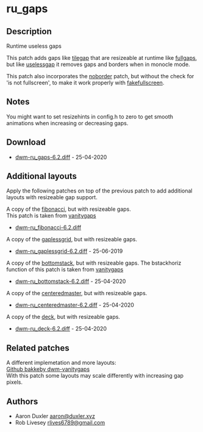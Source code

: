 ru\_gaps
========

Description
-----------
Runtime useless gaps

This patch adds gaps like [tilegap](../tilegap/) that are resizeable at runtime like [fullgaps](../fullgaps/),
but like [uselessgap](../uselessgap/) it removes gaps and borders when in monocle mode. 

This patch also incorporates the [noborder](../noborder/) patch, but without the check
for 'is not fullscreen', to make it work properly with [fakefullscreen](../fakefullscreen).

Notes
-----
You might want to set resizehints in config.h to zero to get smooth animations when increasing or decreasing gaps.

Download
--------
* [dwm-ru\_gaps-6.2.diff](dwm-ru_gaps-6.2.diff) - 25-04-2020

Additional layouts
------------------
Apply the following patches on top of the previous patch to add 
additional layouts with resizeable gap support.

A copy of the [fibonacci](../fibonacci/), but with resizeable gaps.  
This patch is taken from [vanitygaps](https://github.com/bakkeby/dwm-vanitygaps/blob/master/patches)
* [dwm-ru\_fibonacci-6.2.diff](dwm-ru_fibonacci-6.2.diff)

A copy of the [gaplessgrid](../gaplessgrid/), but with resizeable gaps.
* [dwm-ru\_gaplessgrid-6.2.diff](dwm-ru_gaplessgrid-6.2.diff) - 25-06-2019

A copy of the [bottomstack](../bottomstack/), but with resizeable gaps.
The bstackhoriz function of this patch is taken from [vanitygaps](https://github.com/bakkeby/dwm-vanitygaps/blob/master/patches)
* [dwm-ru\_bottomstack-6.2.diff](dwm-ru_bottomstack-6.2.diff) - 25-04-2020

A copy of the [centeredmaster](../centeredmaster/), but with resizeable gaps.
* [dwm-ru\_centeredmaster-6.2.diff](dwm-ru_centeredmaster-6.2.diff) - 25-04-2020

A copy of the [deck](../deck/), but with resizeable gaps.
* [dwm-ru\_deck-6.2.diff](dwm-ru_deck-6.2.diff) - 25-04-2020

Related patches
---------------
A different implemetation and more layouts:  
[Github bakkeby dwm-vanitygaps](https://github.com/bakkeby/dwm-vanitygaps/tree/master/patches)  
With this patch some layouts may scale differently with increasing gap pixels.

Authors
-------
* Aaron Duxler <aaron@duxler.xyz>
* Rob Livesey <rlives6789@gmail.com>
